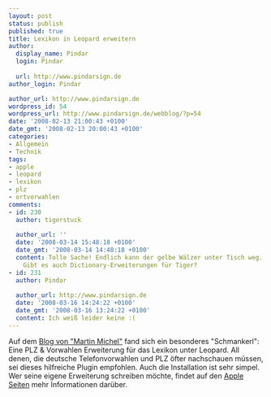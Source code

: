 ```yaml
---
layout: post
status: publish
published: true
title: Lexikon in Leopard erweitern
author:
  display_name: Pindar
  login: Pindar
  
  url: http://www.pindarsign.de
author_login: Pindar

author_url: http://www.pindarsign.de
wordpress_id: 54
wordpress_url: http://www.pindarsign.de/webblog/?p=54
date: '2008-02-13 21:00:43 +0100'
date_gmt: '2008-02-13 20:00:43 +0100'
categories:
- Allgemein
- Technik
tags:
- apple
- leopard
- lexikon
- plz
- ortvorwahlen
comments:
- id: 230
  author: tigerstuck
  
  author_url: ''
  date: '2008-03-14 15:48:18 +0100'
  date_gmt: '2008-03-14 14:48:18 +0100'
  content: Tolle Sache! Endlich kann der gelbe Wälzer unter Tisch weg.
    Gibt es auch Dictionary-Erweiterungen für Tiger?
- id: 231
  author: Pindar
  
  author_url: http://www.pindarsign.de
  date: '2008-03-16 14:24:22 +0100'
  date_gmt: '2008-03-16 13:24:22 +0100'
  content: Ich weiß leider keine :(
---
```

<p>Auf dem <a href="http://joyofscripting.com/wp/?p=109" target="_blank">Blog von "Martin Michel"</a> fand sich ein besonderes "Schmankerl": Eine PLZ &amp; Vorwahlen Erweiterung für das Lexikon unter Leopard. All denen, die deutsche Telefonvorwahlen und PLZ öfter nachschauen müssen, sei dieses hilfreiche Plugin empfohlen. Auch die Installation ist sehr simpel. Wer seine eigene Erweiterung schreiben möchte, findet auf den <a href="http://developer.apple.com/documentation/UserExperience/Conceptual/DictionaryServicesProgGuide/prepare/chapter_3_section_1.html#//apple_ref/doc/uid/TP40006152-CH3-SW7" target="_blank">Apple Seiten</a> mehr Informationen darüber.</p>
